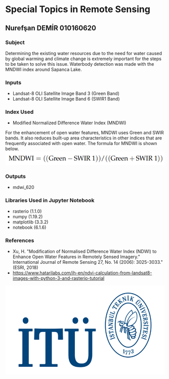 # Special Topics in Remote Sensing

## Nurefşan DEMİR 010160620

### Subject
Determining the existing water resources due to the need for water caused by global warming and climate change is extremely important for the steps to be taken to solve this issue. Waterbody detection was made with the MNDWI index around Sapanca Lake.

### Inputs
- Landsat-8 OLI Satellite Image Band 3 (Green Band)
- Landsat-8 OLI Satellite Image Band 6 (SWIR1 Band)

### Index Used
- Modified Normalized Difference Water Index (MNDWI)

For the enhancement of open water features, MNDWI uses Green and SWIR bands. It also reduces built-up area characteristics in other indices that are frequently associated with open water. The formula for MNDWI is shown below.
![mndwi_formula.png](mndwi_formula.png)

### Outputs
- mdwi_620

### Libraries Used in Jupyter Notebook
- rasterio (1.1.0)
- numpy (1.19.2)
- matplotlib (3.3.2)
- notebook (6.1.6)

### References
- Xu, H. "Modification of Normalised Difference Water Index (NDWI) to Enhance Open Water Features in Remotely Sensed Imagery." International Journal of Remote Sensing 27, No. 14 (2006): 3025-3033." (ESRI, 2018)
- https://www.hatarilabs.com/ih-en/ndvi-calculation-from-landsat8-images-with-python-3-and-rasterio-tutorial




![itü-logo.png](itü-logo.png)
